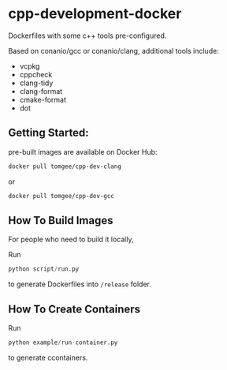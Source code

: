 # cpp-development-docker
Dockerfiles with some c++ tools pre-configured.

Based on conanio/gcc or conanio/clang, additional tools include:

- vcpkg
- cppcheck
- clang-tidy
- clang-format
- cmake-format
- dot

## Getting Started:

pre-built images are available on Docker Hub:
```sh
docker pull tomgee/cpp-dev-clang
``` 
or
```sh
docker pull tomgee/cpp-dev-gcc
```

## How To Build Images

For people who need to build it locally,

Run 
```python
python script/run.py
```
to generate Dockerfiles into `/release` folder.

## How To Create Containers

Run 
```python
python example/run-container.py
```
to generate ccontainers.